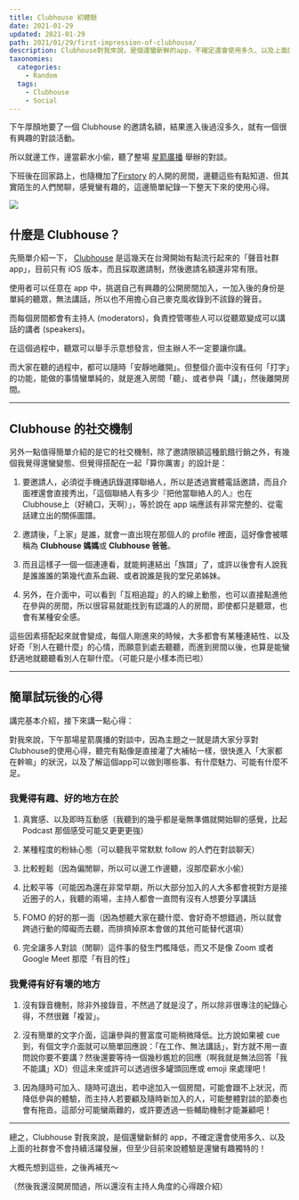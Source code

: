 ```yaml
---
title: Clubhouse 初體驗
date: 2021-01-29
updated: 2021-01-29
path: 2021/01/29/first-impression-of-clubhouse/
description: Clubhouse對我來說，是個還蠻新鮮的app，不確定還會使用多久、以及上面的社群會不會持續活躍發展，但至少目前來說體驗是還蠻有趣獨特的！
taxonomies:
  categories: 
    - Random
  tags: 
    - Clubhouse
    - Social
---
```


下午厚顏地要了一個 Clubhouse 的邀請名額，結果進入後過沒多久，就有一個很有興趣的對談活動。

所以就邊工作，邊當薪水小偷，聽了整場 [星箭廣播](https://podcast.starrocket.io/) 舉辦的對談。

下班後在回家路上，也隨機加了[Firstory](https://www.facebook.com/firstory.inc/) 的人開的房間，邊聽這些有點知道、但其實陌生的人們閒聊，感覺蠻有趣的，這邊簡單紀錄一下整天下來的使用心得。

![](https://pinchlime-screenshots.s3.ap-northeast-1.amazonaws.com/clubhouse-intro_s9Ox45.webp)

<!-- more -->

## 什麼是 Clubhouse？

先簡單介紹一下， [Clubhouse](https://www.joinclubhouse.com/) 是這幾天在台灣開始有點流行起來的「聲音社群app」，目前只有 iOS 版本，而且採取邀請制，然後邀請名額還非常有限。

使用者可以任意在 app 中，挑選自己有興趣的公開房間加入，一加入後的身份是單純的聽眾，無法講話，所以也不用擔心自己麥克風收錄到不該錄的聲音。

而每個房間都會有主持人 (moderators)，負責控管哪些人可以從聽眾變成可以講話的講者 (speakers)。

在這個過程中，聽眾可以舉手示意想發言，但主辦人不一定要讓你講。

而大家在聽的過程中，都可以隨時「安靜地離開」。但整個介面中沒有任何「打字」的功能，能做的事情蠻單純的，就是進入房間「聽」、或者參與「講」，然後離開房間。

---

## Clubhouse 的社交機制

另外一點值得簡單介紹的是它的社交機制，除了邀請限額這種飢餓行銷之外，有幾個我覺得還蠻變態、但覺得搭配在一起「算你厲害」的設計是：

1. 要邀請人，必須從手機通訊錄選擇聯絡人，所以是透過實體電話邀請，而且介面裡還會直接秀出，「這個聯絡人有多少『把他當聯絡人的人』也在Clubhouse上（好繞口，天啊）」，等於說在 app 端應該有非常完整的、從電話建立出的關係圖譜。

2. 邀請後，「上家」是誰，就會一直出現在那個人的 profile 裡面，這好像會被暱稱為 **Clubhouse 媽媽**或 **Clubhouse 爸爸**。

3. 而且這樣子一個一個連連看，就能夠連結出「族譜」了，或許以後會有人說我是誰誰誰的第幾代直系血親、或者說誰是我的堂兄弟姊妹。

4. 另外，在介面中，可以看到「互相追蹤」的人的線上動態，也可以直接點進他在參與的房間，所以很容易就能找到有認識的人的房間，即使都只是聽眾，也會有某種安全感。

這些因素搭配起來就會變成，每個人剛進來的時候，大多都會有某種連結性、以及好奇「別人在聽什麼」的心情，而願意到處去聽聽，而進到房間以後，也算是能蠻舒適地就聽聽看別人在聊什麼。（可能只是小樣本而已啦）

---

## 簡單試玩後的心得

講完基本介紹，接下來講一點心得：

對我來說，下午那場星箭廣播的對談中，因為主題之一就是請大家分享對Clubhouse的使用心得，聽完有點像是直接灌了大補帖一樣，很快進入「大家都在幹嘛」的狀況，以及了解這個app可以做到哪些事、有什麼魅力、可能有什麼不足。

### 我覺得有趣、好的地方在於

1. 真實感、以及即時互動感（我聽到的幾乎都是毫無準備就開始聊的感覺，比起 Podcast 那個感受可能又更更更強）  
    
2. 某種程度的粉絲心態（可以聽我平常默默 follow 的人們在對談聊天）  
    
3. 比較輕鬆（因為偏閒聊，所以可以邊工作邊聽，沒那麼薪水小偷）  
    
4. 比較平等（可能因為還在非常早期，所以大部分加入的人大多都會視對方是接近圈子的人，我聽的兩場，主持人都會一直問有沒有人想要分享講話

5. FOMO 的好的那一面（因為想聽大家在聽什麼、會好奇不想錯過，所以就會跨過行動的障礙而去聽，而排擠掉原本會做的其他可能替代選項）
    
6. 完全讓多人對談（閒聊）這件事的發生門檻降低，而又不是像 Zoom 或者Google Meet 那麼「有目的性」
    
### 我覺得有好有壞的地方

1. 沒有錄音機制，除非外接錄音，不然過了就是沒了，所以除非很專注的紀錄心得，不然很難「複習」。
    
2. 沒有簡單的文字介面，這讓參與的豐富度可能稍微降低。比方說如果被 cue 到，有個文字介面就可以簡單回應說：「在工作、無法講話」，對方就不用一直問說你要不要講？然後還要等待一個幾秒尷尬的回應（啊我就是無法回答「我不能講」XD）但這未來或許可以透過很多罐頭回應或 emoji 來處理吧！
    
3. 因為隨時可加入、隨時可退出，若中途加入一個房間，可能會跟不上狀況，而降低參與的體驗，而主持人若要顧及隨時新加入的人，可能整體對談的節奏也會有拖沓。這部分可能蠻兩難的，或許要透過一些輔助機制才能兼顧吧！
    
---

總之，Clubhouse 對我來說，是個還蠻新鮮的 app，不確定還會使用多久、以及上面的社群會不會持續活躍發展，但至少目前來說體驗是還蠻有趣獨特的！

大概先想到這些，之後再補充～

（然後我還沒開房間過，所以還沒有主持人角度的心得跟介紹）
